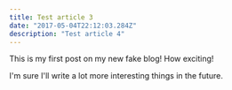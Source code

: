 ```yaml
---
title: Test article 3
date: "2017-05-04T22:12:03.284Z"
description: "Test article 4"
---
```


This is my first post on my new fake blog! How exciting!

I'm sure I'll write a lot more interesting things in the future.